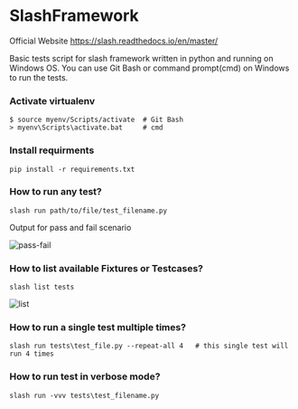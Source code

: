 # SlashFramework
Official Website https://slash.readthedocs.io/en/master/

Basic tests script for slash framework written in python and running on Windows OS.
You can use Git Bash or command prompt(cmd) on Windows to run the tests.

### Activate virtualenv
```
$ source myenv/Scripts/activate  # Git Bash
> myenv\Scripts\activate.bat     # cmd
```

### Install requirments
```
pip install -r requirements.txt
```

### How to run any test?
```
slash run path/to/file/test_filename.py
```
Output for pass and fail scenario

![pass-fail](https://user-images.githubusercontent.com/22471567/216791577-c01b091b-b628-403a-8645-ca9d97225998.jpg)

### How to list available Fixtures or Testcases?
```
slash list tests
```
![list](https://user-images.githubusercontent.com/22471567/216791603-00dcadcf-43ec-4262-b8a8-8fd4f24f9c05.jpg)

### How to run a single test multiple times?
```
slash run tests\test_file.py --repeat-all 4   # this single test will run 4 times
```

### How to run test in verbose mode?
```
slash run -vvv tests\test_filename.py
```

